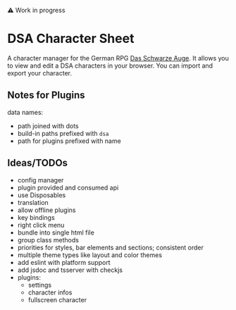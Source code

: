 :warning: Work in progress

# DSA Character Sheet

A character manager for the German RPG [Das Schwarze Auge](https://en.wikipedia.org/wiki/The_Dark_Eye).
It allows you to view and edit a DSA characters in your browser. You can import and export your character.

## Notes for Plugins

data names:
  * path joined with dots
  * build-in paths prefixed with `dsa`
  * path for plugins prefixed with name

## Ideas/TODOs

* config manager
* plugin provided and consumed api
* use Disposables
* translation
* allow offline plugins
* key bindings
* right click menu
* bundle into single html file
* group class methods
* priorities for styles, bar elements and sections; consistent order
* multiple theme types like layout and color themes
* add eslint with platform support
* add jsdoc and tsserver with checkjs
* plugins:
  * settings
  * character infos
  * fullscreen character
